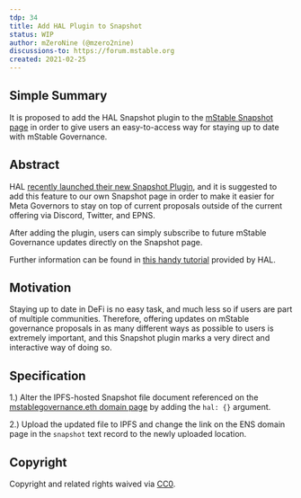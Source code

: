 ```yaml
---
tdp: 34
title: Add HAL Plugin to Snapshot
status: WIP
author: mZeroNine (@mzero2nine)
discussions-to: https://forum.mstable.org
created: 2021-02-25
---
```


## Simple Summary

It is proposed to add the HAL Snapshot plugin to the [mStable Snapshot page](https://vote.mstable.org/#/) in order to give users an easy-to-access way for staying up to date with mStable Governance.

## Abstract

HAL [recently launched their new Snapshot Plugin](https://twitter.com/HAL_Team/status/1473609416675147790?s=20&t=-rQOHNXjQLf8KwOkPZ2tyw), and it is suggested to add this feature to our own Snapshot page in order to make it easier for Meta Governors to stay on top of current proposals outside of the current offering via Discord, Twitter, and EPNS. 

After adding the plugin, users can simply subscribe to future mStable Governance updates directly on the Snapshot page.

Further information can be found in [this handy tutorial](https://www.hal.xyz/resources/turorial-how-to-set-up-hal-snapshot-plugin) provided by HAL.

## Motivation

Staying up to date in DeFi is no easy task, and much less so if users are part of multiple communities. Therefore, offering updates on mStable governance proposals in as many different ways as possible to users is extremely important, and this Snapshot plugin marks a very direct and interactive way of doing so.

## Specification

1.) Alter the IPFS-hosted Snapshot file document referenced on the [mstablegovernance.eth domain page](https://app.ens.domains/name/mstablegovernance.eth/details) by adding the `hal: {}` argument.

2.) Upload the updated file to IPFS and change the link on the ENS domain page in the `snapshot` text record to the newly uploaded location.

## Copyright

Copyright and related rights waived via [CC0](https://creativecommons.org/publicdomain/zero/1.0/).
